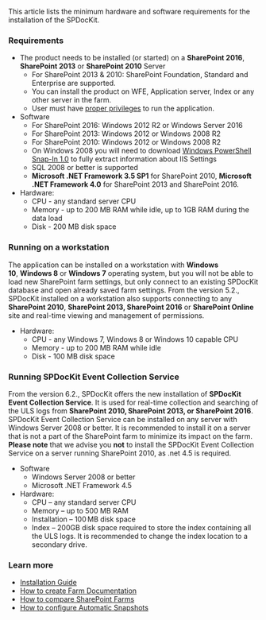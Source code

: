 This article lists the minimum hardware and software requirements for the installation of the SPDocKit.

### Requirements

*   The product needs to be installed (or started) on a **SharePoint 2016**, **SharePoint 2013** or **SharePoint 2010** Server
    *   For SharePoint 2013 & 2010: SharePoint Foundation, Standard and Enterprise are supported.
    *   You can install the product on WFE, Application server, Index or any other server in the farm.
    *   User must have [proper privileges](http://www.spdockit.com/support/help/requirements/spdockit-user-permission-requirements/ "SPDocKit User Permission Requirements") to run the application.
*   Software
    *   For SharePoint 2016: Windows 2012 R2 or Windows Server 2016
    *   For SharePoint 2013: Windows 2012 or Windows 2008 R2
    *   For SharePoint 2010: Windows 2012 or Windows 2008 R2
    *   On Windows 2008 you will need to download [Windows PowerShell Snap-In 1.0](http://www.iis.net/download/powershell) to fully extract information about IIS Settings
    *   SQL 2008 or better is supported
    *   **Microsoft .NET Framework 3.5 SP1** for SharePoint 2010, **Microsoft .NET Framework 4.0** for SharePoint 2013 and SharePoint 2016.
*   Hardware:
    *   CPU - any standard server CPU
    *   Memory - up to 200 MB RAM while idle, up to 1GB RAM during the data load
    *   Disk - 200 MB disk space

### Running on a workstation

The application can be installed on a workstation with **Windows 10**, **Windows 8** or **Windows 7** operating system, but you will not be able to load new SharePoint farm settings, but only connect to an existing SPDocKit database and open already saved farm settings. <span class="TextRun SCX218498858" xml:lang="HR-HR"><span class="NormalTextRun SCX218498858">From the version 5.2., SPDocKit installed on a workstation also supports connecting to any **SharePoint 2010**, **SharePoint 2013, SharePoint 2016** or **SharePoint Online** site and real-time </span></span><span class="TextRun SCX218498858" xml:lang="HR-HR"><span class="NormalTextRun SCX218498858">viewing and management of permissions.</span></span><span class="EOP SCX218498858"> </span>

*   Hardware:
    *   CPU - any Windows 7, Windows 8 or Windows 10 capable CPU
    *   Memory - up to 200 MB RAM while idle
    *   Disk - 100 MB disk space

### Running SPDocKit Event Collection Service

From the version 6.2., SPDocKit offers the new installation of **SPDocKit Event Collection Service**. It is used for real-time collection and searching of the ULS logs from **SharePoint 2010, SharePoint 2013, or SharePoint 2016**. SPDocKit Event Collection Service can be installed on any server with Windows Server 2008 or better. It is recommended to install it on a server that is not a part of the SharePoint farm to minimize its impact on the farm. **Please note** that we advise you **not** to install the SPDocKit Event Collection Service on a server running SharePoint 2010, as .net 4.5 is required.

*   Software
    *   Windows Server 2008 or better
    *   Microsoft .NET Framework 4.5
*   Hardware:
    *   CPU – any standard server CPU
    *   Memory – up to 500 MB RAM
    *   Installation – 100 MB disk space
    *   Index – 200GB disk space required to store the index containing all the ULS logs. It is recommended to change the index location to a secondary drive.

### Learn more

*   [Installation Guide](http://www.spdockit.com/support/help/installation/installation-guide/ "Installation Guide")
*   [How to create Farm Documentation](http://www.spdockit.com/support/help/how-to/farm-documentation/create-farm-documentation/ "Create Farm Documentation")
*   [How to compare SharePoint Farms](http://www.spdockit.com/support/help/how-to/compare-wizard/compare-sharepoint-farms/ "Compare SharePoint Farms")
*   [How to configure Automatic Snapshots](http://www.spdockit.com/support/help/how-to/sharepoint-farm-snapshots/configure-automatic-snapshots/ "Configure Automatic Snapshots")
